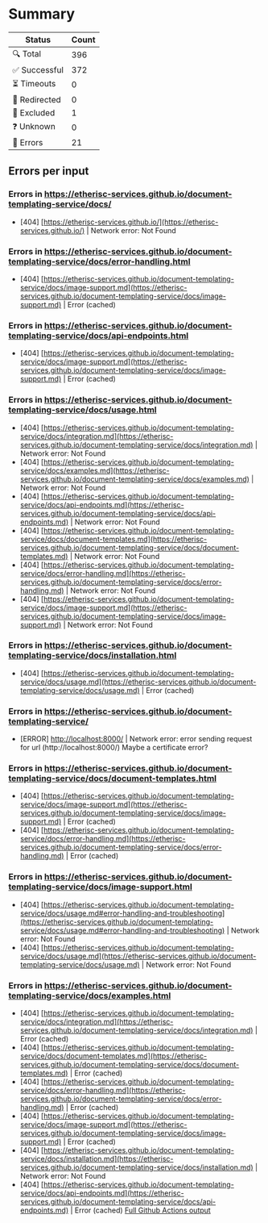 # Summary

| Status        | Count |
|---------------|-------|
| 🔍 Total      | 396   |
| ✅ Successful | 372   |
| ⏳ Timeouts   | 0     |
| 🔀 Redirected | 0     |
| 👻 Excluded   | 1     |
| ❓ Unknown    | 0     |
| 🚫 Errors     | 21    |

## Errors per input

### Errors in https://etherisc-services.github.io/document-templating-service/docs/

* [404] [https://etherisc-services.github.io/](https://etherisc-services.github.io/) | Network error: Not Found

### Errors in https://etherisc-services.github.io/document-templating-service/docs/error-handling.html

* [404] [https://etherisc-services.github.io/document-templating-service/docs/image-support.md](https://etherisc-services.github.io/document-templating-service/docs/image-support.md) | Error (cached)

### Errors in https://etherisc-services.github.io/document-templating-service/docs/api-endpoints.html

* [404] [https://etherisc-services.github.io/document-templating-service/docs/image-support.md](https://etherisc-services.github.io/document-templating-service/docs/image-support.md) | Error (cached)

### Errors in https://etherisc-services.github.io/document-templating-service/docs/usage.html

* [404] [https://etherisc-services.github.io/document-templating-service/docs/integration.md](https://etherisc-services.github.io/document-templating-service/docs/integration.md) | Network error: Not Found
* [404] [https://etherisc-services.github.io/document-templating-service/docs/examples.md](https://etherisc-services.github.io/document-templating-service/docs/examples.md) | Network error: Not Found
* [404] [https://etherisc-services.github.io/document-templating-service/docs/api-endpoints.md](https://etherisc-services.github.io/document-templating-service/docs/api-endpoints.md) | Network error: Not Found
* [404] [https://etherisc-services.github.io/document-templating-service/docs/document-templates.md](https://etherisc-services.github.io/document-templating-service/docs/document-templates.md) | Network error: Not Found
* [404] [https://etherisc-services.github.io/document-templating-service/docs/error-handling.md](https://etherisc-services.github.io/document-templating-service/docs/error-handling.md) | Network error: Not Found
* [404] [https://etherisc-services.github.io/document-templating-service/docs/image-support.md](https://etherisc-services.github.io/document-templating-service/docs/image-support.md) | Network error: Not Found

### Errors in https://etherisc-services.github.io/document-templating-service/docs/installation.html

* [404] [https://etherisc-services.github.io/document-templating-service/docs/usage.md](https://etherisc-services.github.io/document-templating-service/docs/usage.md) | Error (cached)

### Errors in https://etherisc-services.github.io/document-templating-service/

* [ERROR] [http://localhost:8000/](http://localhost:8000/) | Network error: error sending request for url (http://localhost:8000/) Maybe a certificate error?

### Errors in https://etherisc-services.github.io/document-templating-service/docs/document-templates.html

* [404] [https://etherisc-services.github.io/document-templating-service/docs/image-support.md](https://etherisc-services.github.io/document-templating-service/docs/image-support.md) | Error (cached)
* [404] [https://etherisc-services.github.io/document-templating-service/docs/error-handling.md](https://etherisc-services.github.io/document-templating-service/docs/error-handling.md) | Error (cached)

### Errors in https://etherisc-services.github.io/document-templating-service/docs/image-support.html

* [404] [https://etherisc-services.github.io/document-templating-service/docs/usage.md#error-handling-and-troubleshooting](https://etherisc-services.github.io/document-templating-service/docs/usage.md#error-handling-and-troubleshooting) | Network error: Not Found
* [404] [https://etherisc-services.github.io/document-templating-service/docs/usage.md](https://etherisc-services.github.io/document-templating-service/docs/usage.md) | Network error: Not Found

### Errors in https://etherisc-services.github.io/document-templating-service/docs/examples.html

* [404] [https://etherisc-services.github.io/document-templating-service/docs/integration.md](https://etherisc-services.github.io/document-templating-service/docs/integration.md) | Error (cached)
* [404] [https://etherisc-services.github.io/document-templating-service/docs/document-templates.md](https://etherisc-services.github.io/document-templating-service/docs/document-templates.md) | Error (cached)
* [404] [https://etherisc-services.github.io/document-templating-service/docs/error-handling.md](https://etherisc-services.github.io/document-templating-service/docs/error-handling.md) | Error (cached)
* [404] [https://etherisc-services.github.io/document-templating-service/docs/image-support.md](https://etherisc-services.github.io/document-templating-service/docs/image-support.md) | Error (cached)
* [404] [https://etherisc-services.github.io/document-templating-service/docs/installation.md](https://etherisc-services.github.io/document-templating-service/docs/installation.md) | Network error: Not Found
* [404] [https://etherisc-services.github.io/document-templating-service/docs/api-endpoints.md](https://etherisc-services.github.io/document-templating-service/docs/api-endpoints.md) | Error (cached)
[Full Github Actions output](https://github.com/etherisc-services/document-templating-service/actions/runs/16695021450?check_suite_focus=true)
